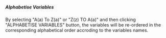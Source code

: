 <h5>Alphabetise Variables</h5>
By selecting "A(a) To Z(a)" or "Z(z) TO A(a)" and then clicking 
"ALPHABETISE VARIABLES" button, the variables will be re-ordered 
in the corresponding alphabetical order accroding to the variables
names.
